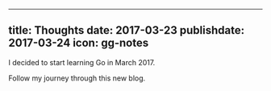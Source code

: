 
---
title: Thoughts
date: 2017-03-23
publishdate: 2017-03-24
icon: gg-notes
---

I decided to start learning Go in March 2017.

Follow my journey through this new blog.